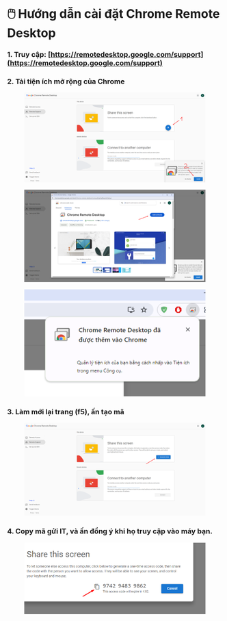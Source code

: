 # 🖱️ Hướng dẫn cài đặt Chrome Remote Desktop

### 1. Truy cập: [https://remotedesktop.google.com/support](https://remotedesktop.google.com/support)

### 2. Tải tiện ích mở rộng của Chrome

<figure><img src=".gitbook/assets/image (20).png" alt=""><figcaption></figcaption></figure>

<figure><img src=".gitbook/assets/image (22).png" alt=""><figcaption></figcaption></figure>

<figure><img src=".gitbook/assets/image (23).png" alt=""><figcaption></figcaption></figure>

### 3. Làm mới lại trang (f5), ấn tạo mã

<figure><img src=".gitbook/assets/image (24).png" alt=""><figcaption></figcaption></figure>

### 4. Copy mã gửi IT, và ấn đồng ý khi họ truy cập vào máy bạn.

<figure><img src=".gitbook/assets/image (25).png" alt=""><figcaption></figcaption></figure>
